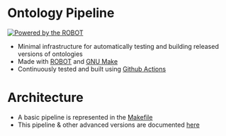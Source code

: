 # Ontology Pipeline

[![Powered by the ROBOT](https://img.shields.io/static/v1?label=Powered%20by&message=ROBOT&color=green&style=flat)](http://robot.obolibrary.org/)

* Minimal infrastructure for automatically testing and building released versions of ontologies
* Made with [ROBOT](https://robot.obolibrary.org/) and [GNU Make](https://www.gnu.org/software/make/)
* Continuously tested and built using [Github Actions](https://github.com/tmprd/ontology-pipeline/actions)

# Architecture
* A basic pipeline is represented in the [Makefile](/Makefile)
* This pipeline & other advanced versions are documented [here](/docs/)
